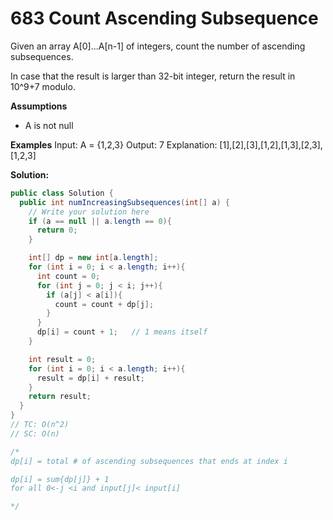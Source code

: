 # 683 Count Ascending Subsequence

Given an array A[0]...A[n-1] of integers, count the number of ascending subsequences.

In case that the result is larger than 32-bit integer, return the result in 10^9+7 modulo.

**Assumptions**

- A is not null

**Examples**
Input: A = {1,2,3}
Output: 7
Explanation: [1],[2],[3],[1,2],[1,3],[2,3],[1,2,3]



**Solution:**

```java
public class Solution {
  public int numIncreasingSubsequences(int[] a) {
    // Write your solution here
    if (a == null || a.length == 0){
      return 0;
    }

    int[] dp = new int[a.length];
    for (int i = 0; i < a.length; i++){
      int count = 0;
      for (int j = 0; j < i; j++){
        if (a[j] < a[i]){
          count = count + dp[j];
        }
      }
      dp[i] = count + 1;   // 1 means itself
    }

    int result = 0;
    for (int i = 0; i < a.length; i++){
      result = dp[i] + result;
    }
    return result;
  }
}
// TC: O(n^2)
// SC: O(n)

/*
dp[i] = total # of ascending subsequences that ends at index i

dp[i] = sum{dp[j]} + 1
for all 0<-j <i and input[j]< input[i]

*/
```

